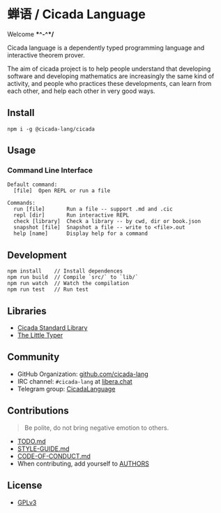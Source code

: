 # 蝉语 / Cicada Language

Welcome **\*^-^\*/**

Cicada language is a dependently typed programming language and interactive theorem prover.

The aim of cicada project is to help people understand that
developing software and developing mathematics
are increasingly the same kind of activity,
and people who practices these developments,
can learn from each other, and help each other in very good ways.

## Install

```
npm i -g @cicada-lang/cicada
```

## Usage

### Command Line Interface

```
Default command:
  [file]  Open REPL or run a file

Commands:
  run [file]       Run a file -- support .md and .cic
  repl [dir]       Run interactive REPL
  check [library]  Check a library -- by cwd, dir or book.json
  snapshot [file]  Snapshot a file -- write to <file>.out
  help [name]      Display help for a command
```

## Development

```
npm install    // Install dependences
npm run build  // Compile `src/` to `lib/`
npm run watch  // Watch the compilation
npm run test   // Run test
```

## Libraries

- [Cicada Standard Library](libraries/cicada-stdlib)
- [The Little Typer](libraries/the-little-typer)

## Community

- GitHub Organization: [github.com/cicada-lang](https://github.com/cicada-lang)
- IRC channel: `#cicada-lang` at [libera.chat](https://libera.chat)
- Telegram group: [CicadaLanguage](https://t.me/CicadaLanguage)

## Contributions

> Be polite, do not bring negative emotion to others.

- [TODO.md](TODO.md)
- [STYLE-GUIDE.md](STYLE-GUIDE.md)
- [CODE-OF-CONDUCT.md](CODE-OF-CONDUCT.md)
- When contributing, add yourself to [AUTHORS](AUTHORS)

## License

- [GPLv3](LICENSE)
